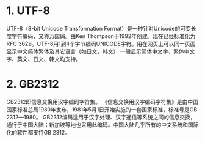 # 1. UTF-8

UTF-8（8-bit Unicode Transformation Format）是一种针对Unicode的可变长度字符编码，又称万国码。由Ken Thompson于1992年创建。现在已经标准化为RFC 3629。UTF-8用1到4个字节编码UNICODE字符。用在网页上可以同一页面显示中文简体繁体及其它语言（如日文，韩文）
一般显示简体中文字、繁体中文字、英文、日文、韩文均支持。

# 2. GB2312

GB2312即信息交换用汉字编码字符集。
《信息交换用汉字编码字符集》是由中国国家标准总局1980年发布，1981年5月1日开始实施的一套国家标准，标准号是GB 2312—1980。
GB2312编码适用于汉字处理、汉字通信等系统之间的信息交换，通行于中国大陆；新加坡等地也采用此编码。中国大陆几乎所有的中文系统和国际化的软件都支持GB 2312。

